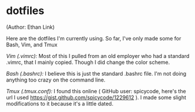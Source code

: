 # dotfiles
(Author: Ethan Link)

Here are the dotfiles I'm currently using. So far, I've only made some for Bash, Vim, and Tmux

*Vim (.vimrc):*
  Most of this I pulled from an old employer who had a standard .vimrc, that I mainly copied. Though I did change the color scheme.
  
*Bash (.bashrc):* 
  I believe this is just the standard .bashrc file. I'm not doing anything too crazy on the command line.
  
*Tmux (.tmux.conf):*
  I found this online ( GitHub user: spicycode, here's the url I used https://gist.github.com/spicycode/1229612 ). I made some slight       modifications to it because it's a little dated.
